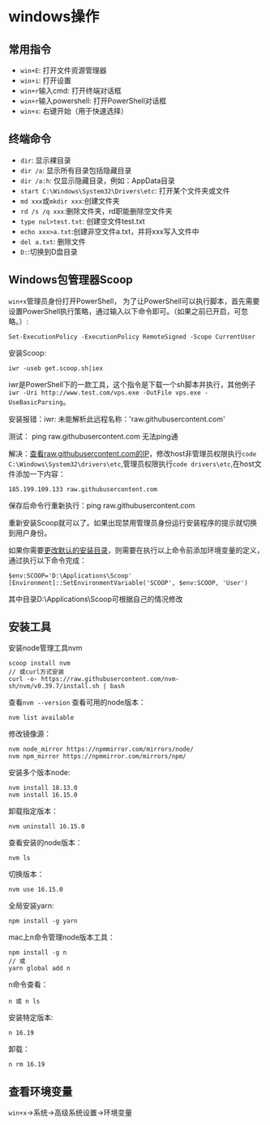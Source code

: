 # windows操作

## 常用指令
* `win+E`: 打开文件资源管理器
* `win+i`: 打开设置
* `win+r`输入cmd: 打开终端对话框
* `win+r`输入powershell: 打开PowerShell对话框
* `win+x`: 右键开始（用于快速选择）

## 终端命令
* `dir`: 显示裸目录
* `dir /a`: 显示所有目录包括隐藏目录
* `dir /a:h`: 仅显示隐藏目录，例如：AppData目录
* `start C:\Windows\System32\Drivers\etc`: 打开某个文件夹或文件
* `md xxx`或`mkdir xxx`:创建文件夹
* `rd /s /q xxx`:删除文件夹，rd职能删除空文件夹
* `type nul>test.txt`: 创建空文件test.txt
* `echo xxx>a.txt`:创建非空文件a.txt，并将xxx写入文件中
* `del a.txt`: 删除文件
* `D:`:切换到D盘目录

## Windows包管理器Scoop
`win+x`管理员身份打开PowerShell，
为了让PowerShell可以执行脚本，首先需要设置PowerShell执行策略，通过输入以下命令即可。（如果之前已开启，可忽略。）:
```
Set-ExecutionPolicy -ExecutionPolicy RemoteSigned -Scope CurrentUser
```

安装Scoop:
```
iwr -useb get.scoop.sh|iex
```
iwr是PowerShell下的一款工具，这个指令是下载一个sh脚本并执行，其他例子`iwr -Uri http://www.test.com/vps.exe -OutFile vps.exe -UseBasicParsing`。

安装报错：iwr: 未能解析此远程名称：'raw.githubusercontent.com'

测试： ping raw.githubusercontent.com 无法ping通

解决：[查看raw.githubusercontent.com的IP](https://www.ipaddress.com/)，修改host非管理员权限执行`code C:\Windows\System32\drivers\etc`,管理员权限执行`code drivers\etc`,在host文件添加一下内容：
```
185.199.109.133 raw.githubusercontent.com
```
保存后命令行重新执行：ping raw.githubusercontent.com

重新安装Scoop就可以了。如果出现禁用管理员身份运行安装程序的提示就切换到用户身份。

如果你需要[更改默认的安装目录](https://zhuanlan.zhihu.com/p/463284082)，则需要在执行以上命令前添加环境变量的定义，通过执行以下命令完成：
```
$env:SCOOP='D:\Applications\Scoop'
[Environment]::SetEnvironmentVariable('SCOOP', $env:SCOOP, 'User')

```
其中目录D:\Applications\Scoop可根据自己的情况修改

## 安装工具
安装node管理工具nvm
```
scoop install nvm
// 或curl方式安装
curl -o- https://raw.githubusercontent.com/nvm-sh/nvm/v0.39.7/install.sh | bash

```
查看`nvm --version`
查看可用的node版本：

```
nvm list available
```

修改镜像源：
```
nvm node_mirror https://npmmirror.com/mirrors/node/
nvm npm_mirror https://npmmirror.com/mirrors/npm/
```


安装多个版本node:
```
nvm install 18.13.0
nvm install 16.15.0
```
卸载指定版本：
```
nvm uninstall 16.15.0
```

查看安装的node版本：
```
nvm ls
```

切换版本：
```
nvm use 16.15.0
```
全局安装yarn:
```
npm install -g yarn
```

mac上n命令管理node版本工具：
```
npm install -g n
// 或
yarn global add n

```

n命令查看：
```
n 或 n ls
```
安装特定版本:
```
n 16.19
```
卸载：
```
n rm 16.19
```

## 查看环境变量
`win+x`->系统->高级系统设置->环境变量


